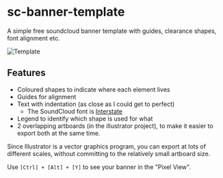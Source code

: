 # sc-banner-template
A simple free soundcloud banner template with guides, clearance shapes, font alignment etc.

![Template](https://github.com/patchstep/sc-banner-template/releases/download/1.0/sc-banner-template@2x.png)

## Features

- Coloured shapes to indicate where each element lives
- Guides for alignment
- Text with indentation (as close as I could get to perfect)
  - The SoundCloud font is [Interstate](https://fonts.adobe.com/fonts/interstate)
- Legend to identify which shape is used for what
- 2 overlapping artboards (in the illustrator project), to make it easier to export both at the same time.

Since Illustrator is a vector graphics program, you can export at lots of different scales, without committing to the relatively small artboard size.

Use `[Ctrl] + [Alt] + [Y]` to see your banner in the "Pixel View".
